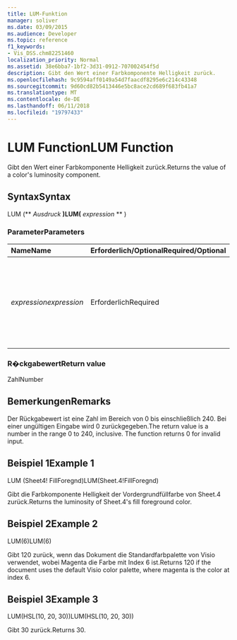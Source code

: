 ```yaml
---
title: LUM-Funktion
manager: soliver
ms.date: 03/09/2015
ms.audience: Developer
ms.topic: reference
f1_keywords:
- Vis_DSS.chm82251460
localization_priority: Normal
ms.assetid: 38e6bba7-1bf2-3d31-0912-707002454f5d
description: Gibt den Wert einer Farbkomponente Helligkeit zurück.
ms.openlocfilehash: 9c9594aff0149a54d7faacdf8295e6c214c43348
ms.sourcegitcommit: 9d60cd82b5413446e5bc8ace2cd689f683fb41a7
ms.translationtype: MT
ms.contentlocale: de-DE
ms.lasthandoff: 06/11/2018
ms.locfileid: "19797433"
---
```

# <a name="lum-function"></a><span data-ttu-id="bdb4d-103">LUM Function</span><span class="sxs-lookup"><span data-stu-id="bdb4d-103">LUM Function</span></span>

<span data-ttu-id="bdb4d-104">Gibt den Wert einer Farbkomponente Helligkeit zurück.</span><span class="sxs-lookup"><span data-stu-id="bdb4d-104">Returns the value of a color's luminosity component.</span></span>
  
## <a name="syntax"></a><span data-ttu-id="bdb4d-105">Syntax</span><span class="sxs-lookup"><span data-stu-id="bdb4d-105">Syntax</span></span>

<span data-ttu-id="bdb4d-106">LUM (** *Ausdruck* **)</span><span class="sxs-lookup"><span data-stu-id="bdb4d-106">LUM(** *expression* ** )</span></span> 
  
### <a name="parameters"></a><span data-ttu-id="bdb4d-107">Parameter</span><span class="sxs-lookup"><span data-stu-id="bdb4d-107">Parameters</span></span>

|<span data-ttu-id="bdb4d-108">**Name**</span><span class="sxs-lookup"><span data-stu-id="bdb4d-108">**Name**</span></span>|<span data-ttu-id="bdb4d-109">**Erforderlich/Optional**</span><span class="sxs-lookup"><span data-stu-id="bdb4d-109">**Required/Optional**</span></span>|<span data-ttu-id="bdb4d-110">**Datentyp**</span><span class="sxs-lookup"><span data-stu-id="bdb4d-110">**Data Type**</span></span>|<span data-ttu-id="bdb4d-111">**Beschreibung**</span><span class="sxs-lookup"><span data-stu-id="bdb4d-111">**Description**</span></span>|
|:-----|:-----|:-----|:-----|
| <span data-ttu-id="bdb4d-112">_expression_</span><span class="sxs-lookup"><span data-stu-id="bdb4d-112">_expression_</span></span> <br/> |<span data-ttu-id="bdb4d-113">Erforderlich</span><span class="sxs-lookup"><span data-stu-id="bdb4d-113">Required</span></span>  <br/> |<span data-ttu-id="bdb4d-114">**Numerische**</span><span class="sxs-lookup"><span data-stu-id="bdb4d-114">**Numeric**</span></span> <br/> |<span data-ttu-id="bdb4d-115">Der Farbindex aus der Farbpalette des Dokuments oder ein Bezug auf eine Zelle, die einen Farbindex enthält.</span><span class="sxs-lookup"><span data-stu-id="bdb4d-115">The index of a color in the document's color table, or a reference to a cell that contains a color index.</span></span>  <br/> |
   
### <a name="return-value"></a><span data-ttu-id="bdb4d-116">R�ckgabewert</span><span class="sxs-lookup"><span data-stu-id="bdb4d-116">Return value</span></span>

<span data-ttu-id="bdb4d-117">Zahl</span><span class="sxs-lookup"><span data-stu-id="bdb4d-117">Number</span></span>
  
## <a name="remarks"></a><span data-ttu-id="bdb4d-118">Bemerkungen</span><span class="sxs-lookup"><span data-stu-id="bdb4d-118">Remarks</span></span>

<span data-ttu-id="bdb4d-p101">Der Rückgabewert ist eine Zahl im Bereich von 0 bis einschließlich 240. Bei einer ungültigen Eingabe wird 0 zurückgegeben.</span><span class="sxs-lookup"><span data-stu-id="bdb4d-p101">The return value is a number in the range 0 to 240, inclusive. The function returns 0 for invalid input.</span></span> 
  
## <a name="example-1"></a><span data-ttu-id="bdb4d-121">Beispiel 1</span><span class="sxs-lookup"><span data-stu-id="bdb4d-121">Example 1</span></span>

<span data-ttu-id="bdb4d-122">LUM (Sheet4! FillForegnd)</span><span class="sxs-lookup"><span data-stu-id="bdb4d-122">LUM(Sheet.4!FillForegnd)</span></span>
  
<span data-ttu-id="bdb4d-123">Gibt die Farbkomponente Helligkeit der Vordergrundfüllfarbe von Sheet.4 zurück.</span><span class="sxs-lookup"><span data-stu-id="bdb4d-123">Returns the luminosity of Sheet.4's fill foreground color.</span></span>
  
## <a name="example-2"></a><span data-ttu-id="bdb4d-124">Beispiel 2</span><span class="sxs-lookup"><span data-stu-id="bdb4d-124">Example 2</span></span>

<span data-ttu-id="bdb4d-125">LUM(6)</span><span class="sxs-lookup"><span data-stu-id="bdb4d-125">LUM(6)</span></span>
  
<span data-ttu-id="bdb4d-126">Gibt 120 zurück, wenn das Dokument die Standardfarbpalette von Visio verwendet, wobei Magenta die Farbe mit Index 6 ist.</span><span class="sxs-lookup"><span data-stu-id="bdb4d-126">Returns 120 if the document uses the default Visio color palette, where magenta is the color at index 6.</span></span>
  
## <a name="example-3"></a><span data-ttu-id="bdb4d-127">Beispiel 3</span><span class="sxs-lookup"><span data-stu-id="bdb4d-127">Example 3</span></span>

<span data-ttu-id="bdb4d-128">LUM(HSL(10, 20, 30))</span><span class="sxs-lookup"><span data-stu-id="bdb4d-128">LUM(HSL(10, 20, 30))</span></span>
  
<span data-ttu-id="bdb4d-129">Gibt 30 zurück.</span><span class="sxs-lookup"><span data-stu-id="bdb4d-129">Returns 30.</span></span>
  

